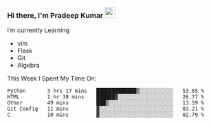 ### Hi there, I'm Pradeep Kumar <img src="https://media.giphy.com/media/Yrfa3vPYjWDwlEfvHw/giphy.gif" width="25px">

I’m currently Learning
 - vim
 - Flask
 - Git
 - Algebra

This Week I Spent My Time On:
<!--START_SECTION:waka-->
```text
Python       3 hrs 17 mins   █████████████▒░░░░░░░░░░░   53.65 % 
HTML         1 hr 38 mins    ██████▓░░░░░░░░░░░░░░░░░░   26.77 % 
Other        49 mins         ███▒░░░░░░░░░░░░░░░░░░░░░   13.59 % 
Git Config   11 mins         ▓░░░░░░░░░░░░░░░░░░░░░░░░   03.21 % 
C            10 mins         ▓░░░░░░░░░░░░░░░░░░░░░░░░   02.79 % 
```
<!--END_SECTION:waka-->
